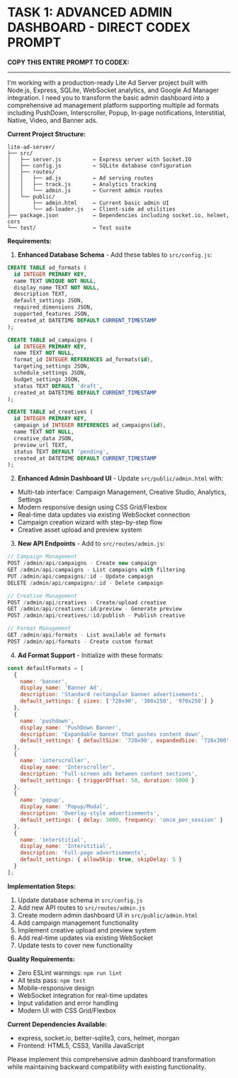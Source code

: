 # TASK 1: ADVANCED ADMIN DASHBOARD - DIRECT CODEX PROMPT

**COPY THIS ENTIRE PROMPT TO CODEX:**

---

I'm working with a production-ready Lite Ad Server project built with Node.js, Express, SQLite, WebSocket analytics, and Google Ad Manager integration. I need you to transform the basic admin dashboard into a comprehensive ad management platform supporting multiple ad formats including PushDown, Interscroller, Popup, In-page notifications, Interstitial, Native, Video, and Banner ads.

**Current Project Structure:**
```
lite-ad-server/
├── src/
│   ├── server.js          ← Express server with Socket.IO
│   ├── config.js          ← SQLite database configuration
│   ├── routes/
│   │   ├── ad.js          ← Ad serving routes
│   │   ├── track.js       ← Analytics tracking
│   │   └── admin.js       ← Current admin routes
│   └── public/
│       ├── admin.html     ← Current basic admin UI
│       └── ad-loader.js   ← Client-side ad utilities
├── package.json           ← Dependencies including socket.io, helmet, cors
└── test/                  ← Test suite
```

**Requirements:**

1. **Enhanced Database Schema** - Add these tables to `src/config.js`:
```sql
CREATE TABLE ad_formats (
  id INTEGER PRIMARY KEY,
  name TEXT UNIQUE NOT NULL,
  display_name TEXT NOT NULL,
  description TEXT,
  default_settings JSON,
  required_dimensions JSON,
  supported_features JSON,
  created_at DATETIME DEFAULT CURRENT_TIMESTAMP
);

CREATE TABLE ad_campaigns (
  id INTEGER PRIMARY KEY,
  name TEXT NOT NULL,
  format_id INTEGER REFERENCES ad_formats(id),
  targeting_settings JSON,
  schedule_settings JSON,
  budget_settings JSON,
  status TEXT DEFAULT 'draft',
  created_at DATETIME DEFAULT CURRENT_TIMESTAMP
);

CREATE TABLE ad_creatives (
  id INTEGER PRIMARY KEY,
  campaign_id INTEGER REFERENCES ad_campaigns(id),
  name TEXT NOT NULL,
  creative_data JSON,
  preview_url TEXT,
  status TEXT DEFAULT 'pending',
  created_at DATETIME DEFAULT CURRENT_TIMESTAMP
);
```

2. **Enhanced Admin Dashboard UI** - Update `src/public/admin.html` with:
- Multi-tab interface: Campaign Management, Creative Studio, Analytics, Settings
- Modern responsive design using CSS Grid/Flexbox
- Real-time data updates via existing WebSocket connection
- Campaign creation wizard with step-by-step flow
- Creative asset upload and preview system

3. **New API Endpoints** - Add to `src/routes/admin.js`:
```javascript
// Campaign Management
POST /admin/api/campaigns - Create new campaign
GET /admin/api/campaigns - List campaigns with filtering
PUT /admin/api/campaigns/:id - Update campaign
DELETE /admin/api/campaigns/:id - Delete campaign

// Creative Management  
POST /admin/api/creatives - Create/upload creative
GET /admin/api/creatives/:id/preview - Generate preview
POST /admin/api/creatives/:id/publish - Publish creative

// Format Management
GET /admin/api/formats - List available ad formats
POST /admin/api/formats - Create custom format
```

4. **Ad Format Support** - Initialize with these formats:
```javascript
const defaultFormats = [
  {
    name: 'banner',
    display_name: 'Banner Ad',
    description: 'Standard rectangular banner advertisements',
    default_settings: { sizes: ['728x90', '300x250', '970x250'] }
  },
  {
    name: 'pushdown',
    display_name: 'PushDown Banner', 
    description: 'Expandable banner that pushes content down',
    default_settings: { defaultSize: '728x90', expandedSize: '728x300' }
  },
  {
    name: 'interscroller',
    display_name: 'Interscroller',
    description: 'Full-screen ads between content sections',
    default_settings: { triggerOffset: 50, duration: 5000 }
  },
  {
    name: 'popup',
    display_name: 'Popup/Modal',
    description: 'Overlay-style advertisements',
    default_settings: { delay: 3000, frequency: 'once_per_session' }
  },
  {
    name: 'interstitial',
    display_name: 'Interstitial',
    description: 'Full-page advertisements',
    default_settings: { allowSkip: true, skipDelay: 5 }
  }
];
```

**Implementation Steps:**
1. Update database schema in `src/config.js`
2. Add new API routes to `src/routes/admin.js` 
3. Create modern admin dashboard UI in `src/public/admin.html`
4. Add campaign management functionality
5. Implement creative upload and preview system
6. Add real-time updates via existing WebSocket
7. Update tests to cover new functionality

**Quality Requirements:**
- Zero ESLint warnings: `npm run lint`
- All tests pass: `npm test`
- Mobile-responsive design
- WebSocket integration for real-time updates
- Input validation and error handling
- Modern UI with CSS Grid/Flexbox

**Current Dependencies Available:**
- express, socket.io, better-sqlite3, cors, helmet, morgan
- Frontend: HTML5, CSS3, Vanilla JavaScript

Please implement this comprehensive admin dashboard transformation while maintaining backward compatibility with existing functionality. 
